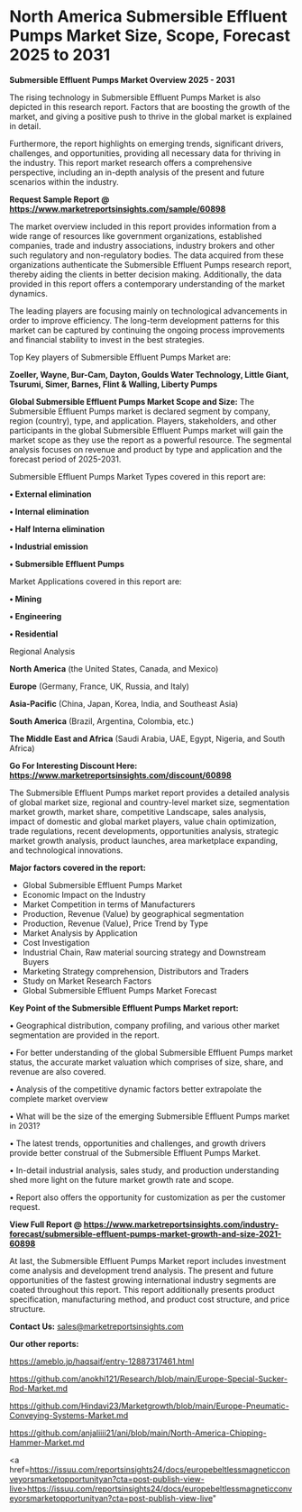# North America Submersible Effluent Pumps Market Size, Scope, Forecast 2025 to 2031

<Strong> Submersible Effluent Pumps Market Overview 2025 - 2031</strong>

The rising technology in Submersible Effluent Pumps Market is also depicted in this research report. Factors that are boosting the growth of the market, and giving a positive push to thrive in the global market is explained in detail.

Furthermore, the report highlights on emerging trends, significant drivers, challenges, and opportunities, providing all necessary data for thriving in the industry. This report market research offers a comprehensive perspective, including an in-depth analysis of the present and future scenarios within the industry.

<strong>Request Sample Report @ <a href=https://www.marketreportsinsights.com/sample/60898>https://www.marketreportsinsights.com/sample/60898</a></strong>

The market overview included in this report provides information from a wide range of resources like government organizations, established companies, trade and industry associations, industry brokers and other such regulatory and non-regulatory bodies. The data acquired from these organizations authenticate the Submersible Effluent Pumps research report, thereby aiding the clients in better decision making. Additionally, the data provided in this report offers a contemporary understanding of the market dynamics.

The leading players are focusing mainly on technological advancements in order to improve efficiency. The long-term development patterns for this market can be captured by continuing the ongoing process improvements and financial stability to invest in the best strategies.

Top Key players of Submersible Effluent Pumps Market are:

<strong>Zoeller, Wayne, Bur-Cam, Dayton, Goulds Water Technology, Little Giant, Tsurumi, Simer, Barnes, Flint & Walling, Liberty Pumps</strong>

<strong><b>Global Submersible Effluent Pumps Market Scope and Size:</b></strong>
The Submersible Effluent Pumps market is declared segment by company, region (country), type, and application. Players, stakeholders, and other participants in the global Submersible Effluent Pumps market will gain the market scope as they use the report as a powerful resource. The segmental analysis focuses on revenue and product by type and application and the forecast period of 2025-2031.

Submersible Effluent Pumps Market Types covered in this report are:

<strong>• External elimination

• Internal elimination

• Half Interna elimination

• Industrial emission

• Submersible Effluent Pumps</strong>

Market Applications covered in this report are:

<strong>• Mining

• Engineering

• Residential</strong> 

Regional Analysis

<strong>North America</strong> (the United States, Canada, and Mexico)

<strong>Europe</strong> (Germany, France, UK, Russia, and Italy)

<strong>Asia-Pacific</strong> (China, Japan, Korea, India, and Southeast Asia)

<strong>South America</strong> (Brazil, Argentina, Colombia, etc.)

<strong>The Middle East and Africa</strong> (Saudi Arabia, UAE, Egypt, Nigeria, and South Africa)

<strong>Go For Interesting Discount Here: <a href=https://www.marketreportsinsights.com/discount/60898>https://www.marketreportsinsights.com/discount/60898</a></strong>

The Submersible Effluent Pumps market report provides a detailed analysis of global market size, regional and country-level market size, segmentation market growth, market share, competitive Landscape, sales analysis, impact of domestic and global market players, value chain optimization, trade regulations, recent developments, opportunities analysis, strategic market growth analysis, product launches, area marketplace expanding, and technological innovations.

<strong><b>Major factors covered in the report:</b></strong>
<ul>
  <li>Global Submersible Effluent Pumps Market </li>
  <li>Economic Impact on the Industry</li>
  <li>Market Competition in terms of Manufacturers</li>
  <li>Production, Revenue (Value) by geographical segmentation</li>
  <li>Production, Revenue (Value), Price Trend by Type</li>
  <li>Market Analysis by Application</li>
  <li>Cost Investigation</li>
  <li>Industrial Chain, Raw material sourcing strategy and Downstream Buyers</li>
  <li>Marketing Strategy comprehension, Distributors and Traders</li>
  <li>Study on Market Research Factors</li>
  <li>Global Submersible Effluent Pumps Market Forecast</li>
</ul>

<strong><b>Key Point of the Submersible Effluent Pumps Market report:</b></strong>

• Geographical distribution, company profiling, and various other market segmentation are provided in the report.

• For better understanding of the global Submersible Effluent Pumps market status, the accurate market valuation which comprises of size, share, and revenue are also covered.

• Analysis of the competitive dynamic factors better extrapolate the complete market overview

• What will be the size of the emerging Submersible Effluent Pumps market in 2031?

• The latest trends, opportunities and challenges, and growth drivers provide better construal of the Submersible Effluent Pumps Market.

• In-detail industrial analysis, sales study, and production understanding shed more light on the future market growth rate and scope.

• Report also offers the opportunity for customization as per the customer request.

<strong><b>View Full Report @ <a href=https://www.marketreportsinsights.com/industry-forecast/submersible-effluent-pumps-market-growth-and-size-2021-60898>https://www.marketreportsinsights.com/industry-forecast/submersible-effluent-pumps-market-growth-and-size-2021-60898</a></b></strong>


At last, the Submersible Effluent Pumps Market report includes investment come analysis and development trend analysis. The present and future opportunities of the fastest growing international industry segments are coated throughout this report. This report additionally presents product specification, manufacturing method, and product cost structure, and price structure.

<strong>Contact Us:</strong>
sales@marketreportsinsights.com

<strong>Our other reports:</strong>

<a href=https://ameblo.jp/haqsaif/entry-12887317461.html>https://ameblo.jp/haqsaif/entry-12887317461.html</a>

<a href=https://github.com/anokhi121/Research/blob/main/Europe-Special-Sucker-Rod-Market.md>https://github.com/anokhi121/Research/blob/main/Europe-Special-Sucker-Rod-Market.md</a>

<a href=https://github.com/Hindavi23/Marketgrowth/blob/main/Europe-Pneumatic-Conveying-Systems-Market.md>https://github.com/Hindavi23/Marketgrowth/blob/main/Europe-Pneumatic-Conveying-Systems-Market.md</a>

<a href=https://github.com/anjaliiii21/ani/blob/main/North-America-Chipping-Hammer-Market.md>https://github.com/anjaliiii21/ani/blob/main/North-America-Chipping-Hammer-Market.md</a>

<a href=https://issuu.com/reportsinsights24/docs/europebeltlessmagneticconveyorsmarketopportunityan?cta=post-publish-view-live>https://issuu.com/reportsinsights24/docs/europebeltlessmagneticconveyorsmarketopportunityan?cta=post-publish-view-live</a>"
